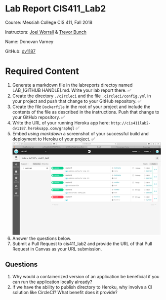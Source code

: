 # Lab Report CIS411_Lab2
Course: Messiah College CIS 411, Fall 2018

Instructors: [Joel Worrall](https://github.com/tangollama) & [Trevor Bunch](https://github.com/trevordbunch)

Name: Donovan Varney

GitHub: [dv1187](https://github.com/dv1187)

# Required Content

1. Generate a markdown file in the labreports directoy named LAB_[GITHUB HANDLE].md. Write your lab report there. ✅
2. Create the directory ```./circleci``` and the file ```.circleci/config.yml``` in your project and push that change to your GitHub repository. ✅
3. Create the file ```Dockerfile``` in the root of your project and include the contents of the file as described in the instructions. Push that change to your GitHub repository. ✅
4. Write the URL of your running Heroku app here: ```http://cis411lab2-dv1187.herokuapp.com/graphql``` ✅
5. Embed _using markdown_ a screenshot of your successful build and deployment to Heroku of your project. ✅
![Screenshot Here](https://github.com/dv1187/cis411_lab2/blob/master/assets/screenshot.png "Successful Build")
6. Answer the questions below.
7. Submit a Pull Request to cis411_lab2 and provide the URL of that Pull Request in Canvas as your URL submission.

## Questions
1. Why would a containerized version of an application be beneficial if you can run the application locally already?
2. If we have the ability to publish directory to Heroku, why involve a CI solution like CircleCI? What benefit does it provide?
